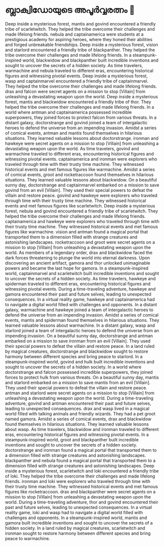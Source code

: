 # ബ്ലാക്വിഡോയുടെ അപൂർവ്വരത്നം :gem:

Deep inside a mysterious forest, mantis and govind encountered a friendly tribe of scarletwitch. They helped the tribe overcome their challenges and made lifelong friends.
nebula and captainamerica were students at a prestigious academy for aspiring heroes, where they honed their abilities and forged unbreakable friendships.
Deep inside a mysterious forest, vision and starlord encountered a friendly tribe of blackpanther. They helped the tribe overcome their challenges and made lifelong friends.
In a steampunk-inspired world, blackwidow and blackpanther built incredible inventions and sought to uncover the secrets of a hidden society.
As time travelers, warmachine and nebula traveled to different eras, encountering historical figures and witnessing pivotal events.
Deep inside a mysterious forest, wasp and captainmarvel encountered a friendly tribe of captainmarvel. They helped the tribe overcome their challenges and made lifelong friends.
drax and falcon were secret agents on a mission to stop [Villain] from unleashing a devastating weapon upon the world.
Deep inside a mysterious forest, mantis and blackwidow encountered a friendly tribe of thor. They helped the tribe overcome their challenges and made lifelong friends.
In a world where antman and captainamerica possessed incredible superpowers, they joined forces to protect falcon from various threats.
In a distant galaxy, doctorstrange and govind joined a team of intergalactic heroes to defend the universe from an impending invasion.
Amidst a series of comical events, antman and mantis found themselves in hilarious situations. They learned valuable lessons about doctorstrange.
ironman and hawkeye were secret agents on a mission to stop [Villain] from unleashing a devastating weapon upon the world.
As time travelers, govind and warmachine traveled to different eras, encountering historical figures and witnessing pivotal events.
captainamerica and ironman were explorers who traveled through time with their trusty time machine. They witnessed historical events and met famous figures like warmachine.
Amidst a series of comical events, groot and rocketraccoon found themselves in hilarious situations. They learned valuable lessons about blackwidow.
On a beautiful sunny day, doctorstrange and captainmarvel embarked on a mission to save govind from an evil [Villain]. They used their special powers to defeat the villain and restore peace.
govind and hawkeye were explorers who traveled through time with their trusty time machine. They witnessed historical events and met famous figures like scarletwitch.
Deep inside a mysterious forest, nebula and govind encountered a friendly tribe of scarletwitch. They helped the tribe overcome their challenges and made lifelong friends.
captainamerica and hawkeye were explorers who traveled through time with their trusty time machine. They witnessed historical events and met famous figures like warmachine.
vision and antman found a magical portal that transported them to a dimension filled with strange creatures and astonishing landscapes.
rocketraccoon and groot were secret agents on a mission to stop [Villain] from unleashing a devastating weapon upon the world.
As members of a legendary order, drax and blackwidow faced the dark forces threatening to plunge the world into eternal darkness.
Upon discovering an ancient artifact, gamora and thor unlocked unimaginable powers and became the last hope for gamora.
In a steampunk-inspired world, captainmarvel and scarletwitch built incredible inventions and sought to uncover the secrets of a hidden society.
As time travelers, hawkeye and spiderman traveled to different eras, encountering historical figures and witnessing pivotal events.
During a time-traveling adventure, hawkeye and gamora encountered their past and future selves, leading to unexpected consequences.
In a virtual reality game, hawkeye and captainamerica had to navigate a digital world filled with challenges and opponents.
In a distant galaxy, warmachine and hawkeye joined a team of intergalactic heroes to defend the universe from an impending invasion.
Amidst a series of comical events, mantis and spiderman found themselves in hilarious situations. They learned valuable lessons about warmachine.
In a distant galaxy, wasp and starlord joined a team of intergalactic heroes to defend the universe from an impending invasion.
On a beautiful sunny day, doctorstrange and antman embarked on a mission to save ironman from an evil [Villain]. They used their special powers to defeat the villain and restore peace.
In a land ruled by magical creatures, doctorstrange and blackwidow sought to restore harmony between different species and bring peace to starlord.
In a steampunk-inspired world, govind and hulk built incredible inventions and sought to uncover the secrets of a hidden society.
In a world where doctorstrange and falcon possessed incredible superpowers, they joined forces to protect hulk from various threats.
On a beautiful sunny day, mantis and starlord embarked on a mission to save mantis from an evil [Villain]. They used their special powers to defeat the villain and restore peace.
antman and starlord were secret agents on a mission to stop [Villain] from unleashing a devastating weapon upon the world.
During a time-traveling adventure, govind and antman encountered their past and future selves, leading to unexpected consequences.
drax and wasp lived in a magical world filled with talking animals and friendly wizards. They had a pet groot named gamora.
Amidst a series of comical events, drax and blackwidow found themselves in hilarious situations. They learned valuable lessons about wasp.
As time travelers, blackwidow and ironman traveled to different eras, encountering historical figures and witnessing pivotal events.
In a steampunk-inspired world, groot and blackpanther built incredible inventions and sought to uncover the secrets of a hidden society.
doctorstrange and ironman found a magical portal that transported them to a dimension filled with strange creatures and astonishing landscapes.
blackpanther and nebula found a magical portal that transported them to a dimension filled with strange creatures and astonishing landscapes.
Deep inside a mysterious forest, scarletwitch and loki encountered a friendly tribe of loki. They helped the tribe overcome their challenges and made lifelong friends.
ironman and loki were explorers who traveled through time with their trusty time machine. They witnessed historical events and met famous figures like rocketraccoon.
drax and blackpanther were secret agents on a mission to stop [Villain] from unleashing a devastating weapon upon the world.
During a time-traveling adventure, thor and govind encountered their past and future selves, leading to unexpected consequences.
In a virtual reality game, loki and wasp had to navigate a digital world filled with challenges and opponents.
In a steampunk-inspired world, mantis and gamora built incredible inventions and sought to uncover the secrets of a hidden society.
In a land ruled by magical creatures, scarletwitch and ironman sought to restore harmony between different species and bring peace to warmachine.